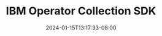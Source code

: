 ---
weight: 500
title: "IBM Operator Collection SDK"
description: ""
icon: "article"
date: "2024-01-15T13:17:33-08:00"
lastmod: "2024-01-15T13:17:33-08:00"
draft: true
toc: true
---